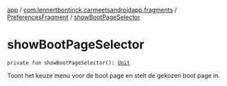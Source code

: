 [app](../../index.md) / [com.lennertbontinck.carmeetsandroidapp.fragments](../index.md) / [PreferencesFragment](index.md) / [showBootPageSelector](./show-boot-page-selector.md)

# showBootPageSelector

`private fun showBootPageSelector(): `[`Unit`](https://kotlinlang.org/api/latest/jvm/stdlib/kotlin/-unit/index.html)

Toont het keuze menu voor de boot page en stelt de gekozen boot page in.

